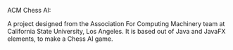ACM Chess AI:

A project designed from the Association For Computing Machinery team at California State University, Los Angeles. It
is based out of Java and JavaFX elements, to make a Chess AI game.
